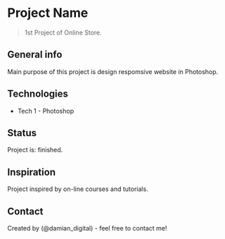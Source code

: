 # Project Name
> 1st Project of Online Store.

## General info
Main purpose of this project is design respomsive website in Photoshop.

## Technologies

* Tech 1 - Photoshop

## Status
Project is: finished. 

## Inspiration
Project inspired by on-line courses and tutorials.

## Contact
Created by (@damian_digital) - feel free to contact me!